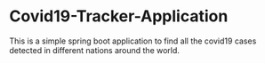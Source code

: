 # Covid19-Tracker-Application
This is a simple spring boot application to find all the covid19 cases detected in different nations around the world.
